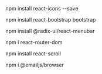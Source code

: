 <!-- react icons -->

npm install react-icons --save

<!-- bootstrap -->

npm install react-bootstrap bootstrap

<!-- radix para hacer el menu-->

npm install @radix-ui/react-menubar

npm i react-router-dom

npm install react-scroll

<!-- email -->

npm i @emailjs/browser

